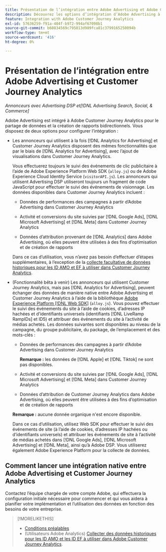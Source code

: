 ```yaml
---
title: Présentation de l’intégration entre Adobe Advertising et Adobe Customer Journey Analytics
description: Découvrez les options d’intégration d’Adobe Advertising à Adobe Customer Journey Analytics.
feature: Integration with Adobe Customer Journey Analytics
exl-id: 57636259-f91a-404f-b972-994af67098b1
source-git-commit: b60834569c795013d989fca81c3799165250094b
workflow-type: tm+mt
source-wordcount: '416'
ht-degree: 0%

---
```


# Présentation de l’intégration entre Adobe Advertising et Customer Journey Analytics

<!-- title? If I change, change refs throughout -->

*Annonceurs avec Advertising DSP et[!DNL Advertising Search, Social, & Commerce]*

Adobe Advertising est intégré à Adobe Customer Journey Analytics pour le partage de données et la création de rapports bidirectionnels. Vous disposez de deux options pour configurer l’intégration :

* Les annonceurs qui utilisent à la fois [!DNL Analytics for Advertising] et Customer Journey Analytics disposent des mêmes fonctionnalités que par le biais de [!DNL Analytics for Advertising], avec l’ajout de visualisations dans Customer Journey Analytics.

  Vous effectuerez toujours le suivi des événements de clic publicitaire à l’aide de Adobe Experience Platform Web SDK (`alloy.js`) ou de Adobe Experience Cloud Identity Service (`visitorAPI.js`). Les annonceurs qui utilisent Advertising DSP utiliseront toujours un fragment de code JavaScript pour effectuer le suivi des événements de visionnage. Les données disponibles dans Customer Journey Analytics incluent :

   * Données de performances des campagnes à partir d’Adobe Advertising dans Customer Journey Analytics

   * Activité et conversions du site suivies par [!DNL Google Ads], [!DNL Microsoft Advertising] et [!DNL Meta] dans Customer Journey Analytics

   * Données d’attribution provenant de [!DNL Analytics] dans Adobe Advertising, où elles peuvent être utilisées à des fins d’optimisation et de création de rapports

  Dans ce cas d’utilisation, vous n’avez pas besoin d’effectuer d’étapes supplémentaires, à l’exception de la [collecte facultative de données historiques pour les ID AMO et EF à utiliser dans Customer Journey Analytics](/help/integrations/analytics/rvars-to-evars.md).

* (Fonctionnalité bêta à venir) Les annonceurs qui utilisent Customer Journey Analytics, mais pas [!DNL Analytics for Advertising], peuvent échanger des données de manière native entre Adobe Advertising et Customer Journey Analytics à l’aide de la bibliothèque [Adobe Experience Platform [!DNL Web SDK]](https://experienceleague.adobe.com/docs/experience-platform/edge/home.html) (`alloy.js`). Vous pouvez effectuer le suivi des événements du site à l’aide de cookies, d’adresses IP hachées et d’identifiants universels (identifiants [!DNL LiveRamp RampIDs] et ID5) et attribuer des événements du site à l’activité de médias achetés. Les données suivantes sont disponibles au niveau de la campagne, du groupe publicitaire, du package, de l’emplacement et des mots-clés :

   * Données de performances des campagnes à partir d’Adobe Advertising dans Customer Journey Analytics

     **Remarque :** les données de [!DNL Apple] et [!DNL Tiktok] ne sont pas disponibles.

   * Activité et conversions du site suivies par [!DNL Google Ads], [!DNL Microsoft Advertising] et [!DNL Meta] dans Customer Journey Analytics

   * Données d’attribution de Customer Journey Analytics dans Adobe Advertising, où elles peuvent être utilisées à des fins d’optimisation et de création de rapports

  **Remarque :** aucune donnée organique n&#39;est encore disponible.

  Dans ce cas d’utilisation, utilisez Web SDK pour effectuer le suivi des événements de site (à l’aide de cookies, d’adresses IP hachées ou d’identifiants universels) et attribuer les événements de site à l’activité de médias achetés dans [!DNL Google Ads], [!DNL Microsoft Advertising] et [!DNL Meta], ainsi qu’à Adobe DSP. Vous utiliserez également Adobe Experience Platform pour la collecte de données.

## Comment lancer une intégration native entre Adobe Advertising et Customer Journey Analytics

Contactez l’équipe chargée de votre compte Adobe, qui effectuera la configuration initiale nécessaire pour commencer et qui vous aidera à planifier votre implémentation et l’utilisation des données en fonction des besoins de votre entreprise.

>[!MORELIKETHIS]
>
>* [Conditions préalables](prerequisites.md)
>* (Utilisateurs Adobe Analytics) [Collecter des données historiques pour les ID AMO et les ID EF à utiliser dans Adobe Customer Journey Analytics](/help/integrations/analytics/rvars-to-evars.md).
